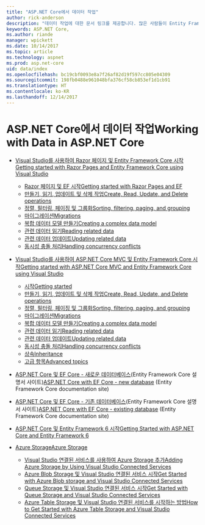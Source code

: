 ```yaml
---
title: "ASP.NET Core에서 데이터 작업"
author: rick-anderson
description: "데이터 작업에 대한 문서 링크를 제공합니다. 많은 사람들이 Entity Framework Core를 사용합니다."
keywords: ASP.NET Core,
ms.author: riande
manager: wpickett
ms.date: 10/14/2017
ms.topic: article
ms.technology: aspnet
ms.prod: asp.net-core
uid: data/index
ms.openlocfilehash: bc19cbf0093e8a7f26af82d19f597cc805e04309
ms.sourcegitcommit: 198fb0488e961048bfa376cf58cb853ef1d1cb91
ms.translationtype: HT
ms.contentlocale: ko-KR
ms.lasthandoff: 12/14/2017
---
```

# <a name="working-with-data-in-aspnet-core"></a><span data-ttu-id="a2219-105">ASP.NET Core에서 데이터 작업</span><span class="sxs-lookup"><span data-stu-id="a2219-105">Working with Data in ASP.NET Core</span></span> 

* [<span data-ttu-id="a2219-106">Visual Studio를 사용하여 Razor 페이지 및 Entity Framework Core 시작</span><span class="sxs-lookup"><span data-stu-id="a2219-106">Getting started with Razor Pages and Entity Framework Core using Visual Studio</span></span>](xref:data/ef-rp/index)

   * [<span data-ttu-id="a2219-107">Razor 페이지 및 EF 시작</span><span class="sxs-lookup"><span data-stu-id="a2219-107">Getting started with Razor Pages and EF</span></span>](xref:data/ef-rp/intro)
   * [<span data-ttu-id="a2219-108">만들기, 읽기, 업데이트 및 삭제 작업</span><span class="sxs-lookup"><span data-stu-id="a2219-108">Create, Read, Update, and Delete operations</span></span>](xref:data/ef-rp/crud)
   * [<span data-ttu-id="a2219-109">정렬, 필터링, 페이징 및 그룹화</span><span class="sxs-lookup"><span data-stu-id="a2219-109">Sorting, filtering, paging, and grouping</span></span>](xref:data/ef-rp/sort-filter-page)
   * [<span data-ttu-id="a2219-110">마이그레이션</span><span class="sxs-lookup"><span data-stu-id="a2219-110">Migrations</span></span>](xref:data/ef-rp/migrations)
   * [<span data-ttu-id="a2219-111">복합 데이터 모델 만들기</span><span class="sxs-lookup"><span data-stu-id="a2219-111">Creating a complex data model</span></span>](xref:data/ef-rp/complex-data-model)
   * [<span data-ttu-id="a2219-112">관련 데이터 읽기</span><span class="sxs-lookup"><span data-stu-id="a2219-112">Reading related data</span></span>](xref:data/ef-rp/read-related-data)
   * [<span data-ttu-id="a2219-113">관련 데이터 업데이트</span><span class="sxs-lookup"><span data-stu-id="a2219-113">Updating related data</span></span>](xref:data/ef-rp/update-related-data)
   * [<span data-ttu-id="a2219-114">동시성 충돌 처리</span><span class="sxs-lookup"><span data-stu-id="a2219-114">Handling concurrency conflicts</span></span>](xref:data/ef-rp/concurrency)

*   [<span data-ttu-id="a2219-115">Visual Studio를 사용하여 ASP.NET Core MVC 및 Entity Framework Core 시작</span><span class="sxs-lookup"><span data-stu-id="a2219-115">Getting started with ASP.NET Core MVC and Entity Framework Core using Visual Studio</span></span>](ef-mvc/index.md)
    *   [<span data-ttu-id="a2219-116">시작</span><span class="sxs-lookup"><span data-stu-id="a2219-116">Getting started</span></span>](ef-mvc/intro.md)
    *   [<span data-ttu-id="a2219-117">만들기, 읽기, 업데이트 및 삭제 작업</span><span class="sxs-lookup"><span data-stu-id="a2219-117">Create, Read, Update, and Delete operations</span></span>](xref:data/ef-mvc/crud)
    *   [<span data-ttu-id="a2219-118">정렬, 필터링, 페이징 및 그룹화</span><span class="sxs-lookup"><span data-stu-id="a2219-118">Sorting, filtering, paging, and grouping</span></span>](xref:data/ef-mvc/sort-filter-page)
    *   [<span data-ttu-id="a2219-119">마이그레이션</span><span class="sxs-lookup"><span data-stu-id="a2219-119">Migrations</span></span>](xref:data/ef-mvc/migrations)
    *   [<span data-ttu-id="a2219-120">복합 데이터 모델 만들기</span><span class="sxs-lookup"><span data-stu-id="a2219-120">Creating a complex data model</span></span>](ef-mvc/complex-data-model.md)
    *   [<span data-ttu-id="a2219-121">관련 데이터 읽기</span><span class="sxs-lookup"><span data-stu-id="a2219-121">Reading related data</span></span>](ef-mvc/read-related-data.md)
    *   [<span data-ttu-id="a2219-122">관련 데이터 업데이트</span><span class="sxs-lookup"><span data-stu-id="a2219-122">Updating related data</span></span>](ef-mvc/update-related-data.md)
    *   [<span data-ttu-id="a2219-123">동시성 충돌 처리</span><span class="sxs-lookup"><span data-stu-id="a2219-123">Handling concurrency conflicts</span></span>](ef-mvc/concurrency.md)
    *   [<span data-ttu-id="a2219-124">상속</span><span class="sxs-lookup"><span data-stu-id="a2219-124">Inheritance</span></span>](ef-mvc/inheritance.md)
    *   [<span data-ttu-id="a2219-125">고급 항목</span><span class="sxs-lookup"><span data-stu-id="a2219-125">Advanced topics</span></span>](ef-mvc/advanced.md)
* <span data-ttu-id="a2219-126">[ASP.NET Core 및 EF Core - 새로운 데이터베이스](https://docs.microsoft.com/ef/core/get-started/aspnetcore/new-db)(Entity Framework Core 설명서 사이트)</span><span class="sxs-lookup"><span data-stu-id="a2219-126">[ASP.NET Core with EF Core - new database](https://docs.microsoft.com/ef/core/get-started/aspnetcore/new-db) (Entity Framework Core documentation site)</span></span>
* <span data-ttu-id="a2219-127">[ASP.NET Core 및 EF Core - 기존 데이터베이스](https://docs.microsoft.com/ef/core/get-started/aspnetcore/existing-db)(Entity Framework Core 설명서 사이트)</span><span class="sxs-lookup"><span data-stu-id="a2219-127">[ASP.NET Core with EF Core - existing database](https://docs.microsoft.com/ef/core/get-started/aspnetcore/existing-db) (Entity Framework Core documentation site)</span></span>
*   [<span data-ttu-id="a2219-128">ASP.NET Core 및 Entity Framework 6 시작</span><span class="sxs-lookup"><span data-stu-id="a2219-128">Getting Started with ASP.NET Core and Entity Framework 6</span></span>](entity-framework-6.md)
*   [<span data-ttu-id="a2219-129">Azure Storage</span><span class="sxs-lookup"><span data-stu-id="a2219-129">Azure Storage</span></span>](azure-storage/index.md)
    *   [<span data-ttu-id="a2219-130">Visual Studio 연결된 서비스를 사용하여 Azure Storage 추가</span><span class="sxs-lookup"><span data-stu-id="a2219-130">Adding Azure Storage by Using Visual Studio Connected Services</span></span>](https://azure.microsoft.com/documentation/articles/vs-azure-tools-connected-services-storage/)
    *   [<span data-ttu-id="a2219-131">Azure Blob Storage 및 Visual Studio 연결된 서비스 시작</span><span class="sxs-lookup"><span data-stu-id="a2219-131">Get Started with Azure Blob storage and Visual Studio Connected Services</span></span>](https://azure.microsoft.com/documentation/articles/vs-storage-aspnet5-getting-started-blobs/)
    *   [<span data-ttu-id="a2219-132">Queue Storage 및 Visual Studio 연결된 서비스 시작</span><span class="sxs-lookup"><span data-stu-id="a2219-132">Get Started with Queue Storage and Visual Studio Connected Services</span></span>](https://azure.microsoft.com/documentation/articles/vs-storage-aspnet5-getting-started-queues/)
    *   [<span data-ttu-id="a2219-133">Azure Table Storage 및 Visual Studio 연결된 서비스를 시작하는 방법</span><span class="sxs-lookup"><span data-stu-id="a2219-133">How to Get Started with Azure Table Storage and Visual Studio Connected Services</span></span>](https://azure.microsoft.com/documentation/articles/vs-storage-aspnet5-getting-started-tables/)

